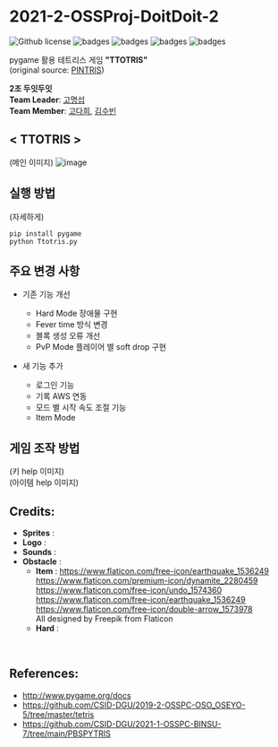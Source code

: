 # 2021-2-OSSProj-DoitDoit-2

![Github license](https://img.shields.io/github/license/CSID-DGU/2021-2-OSSProj-DoitDoit-2)
![badges](https://img.shields.io/badge/OS-ubuntu-red)
![badges](https://img.shields.io/badge/IDE-VSCode-informational)
![badges](https://img.shields.io/badge/python-3.8-blue)
![badges](https://img.shields.io/badge/pygame-2.0.2-yellow)

pygame 활용 테트리스 게임 **"TTOTRIS"**  
(original source: [PINTRIS](https://github.com/CSID-DGU/2021-1-OSSPC-Pint-9))

**2조 두잇두잇**  
**Team Leader**: [고명섭](https://github.com/tead1234)  
**Team Member**: [고다희](https://github.com/DaheeKo), [김수빈](https://https://github.com/sb0702)

## **< TTOTRIS >**
(메인 이미지)
![image]()

## 실행 방법
(자세하게)
```
pip install pygame
python Ttotris.py
```

## 주요 변경 사항
* 기존 기능 개선
  * Hard Mode 장애물 구현
  * Fever time 방식 변경
  * 블록 생성 오류 개선
  * PvP Mode 플레이어 별 soft drop 구현
  
* 새 기능 추가
  * 로그인 기능
  * 기록 AWS 연동
  * 모드 별 시작 속도 조절 기능
  * Item Mode 

## 게임 조작 방법
(키 help 이미지) <br>
(아이템 help 이미지)


## Credits:
- __Sprites__ : 
- __Logo__ : 
- __Sounds__ : 
- __Obstacle__ :
  - __Item__ : https://www.flaticon.com/free-icon/earthquake_1536249 <br> https://www.flaticon.com/premium-icon/dynamite_2280459 <br> https://www.flaticon.com/free-icon/undo_1574360 <br> https://www.flaticon.com/free-icon/earthquake_1536249 <br> https://www.flaticon.com/free-icon/double-arrow_1573978 <br> All designed by Freepik from Flaticon
  - __Hard__ : 
<br>

## References:
- http://www.pygame.org/docs
- https://github.com/CSID-DGU/2019-2-OSSPC-OSO_OSEYO-5/tree/master/tetris
- https://github.com/CSID-DGU/2021-1-OSSPC-BINSU-7/tree/main/PBSPYTRIS

